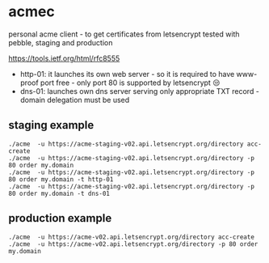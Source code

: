 # acmec
personal acme client - to get certificates from letsencrypt
tested with pebble, staging and production

https://tools.ietf.org/html/rfc8555

- http-01: it launches its own web server - so it is required to have www-proof port free - only port 80 is supported by letsencrypt :unamused:
- dns-01: launches own dns server serving only appropriate TXT record - domain delegation must be used

## staging example

```
./acme  -u https://acme-staging-v02.api.letsencrypt.org/directory acc-create
./acme  -u https://acme-staging-v02.api.letsencrypt.org/directory -p 80 order my.domain
./acme  -u https://acme-staging-v02.api.letsencrypt.org/directory -p 80 order my.domain -t http-01
./acme  -u https://acme-staging-v02.api.letsencrypt.org/directory -p 80 order my.domain -t dns-01
```

## production example
```
./acme  -u https://acme-v02.api.letsencrypt.org/directory acc-create
./acme  -u https://acme-v02.api.letsencrypt.org/directory -p 80 order my.domain
```
